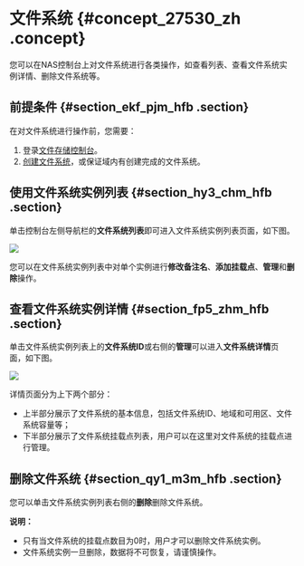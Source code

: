 # 文件系统 {#concept_27530_zh .concept}

您可以在NAS控制台上对文件系统进行各类操作，如查看列表、查看文件系统实例详情、删除文件系统等。

## 前提条件 {#section_ekf_pjm_hfb .section}

在对文件系统进行操作前，您需要：

1.  登录[文件存储控制台](https://nas.console.aliyun.com/)。
2.  [创建文件系统](../../../../intl.zh-CN/快速入门/创建文件系统.md#)，或保证域内有创建完成的文件系统。

## 使用文件系统实例列表 {#section_hy3_chm_hfb .section}

单击控制台左侧导航栏的**文件系统列表**即可进入文件系统实例列表页面，如下图。

![](http://static-aliyun-doc.oss-cn-hangzhou.aliyuncs.com/assets/img/18693/153821347313189_zh-CN.png)

您可以在文件系统实例列表中对单个实例进行**修改备注名**、**添加挂载点**、**管理**和**删除**操作。

## 查看文件系统实例详情 {#section_fp5_zhm_hfb .section}

单击文件系统实例列表上的**文件系统ID**或右侧的**管理**可以进入**文件系统详情**页面，如下图。

![](http://static-aliyun-doc.oss-cn-hangzhou.aliyuncs.com/assets/img/18693/153821347313190_zh-CN.png)

详情页面分为上下两个部分：

-   上半部分展示了文件系统的基本信息，包括文件系统ID、地域和可用区、文件系统容量等；
-   下半部分展示了文件系统挂载点列表，用户可以在这里对文件系统的挂载点进行管理。

## 删除文件系统 {#section_qy1_m3m_hfb .section}

您可以单击文件系统实例列表右侧的**删除**删除文件系统。

**说明：** 

-   只有当文件系统的挂载点数目为0时，用户才可以删除文件系统实例。
-   文件系统实例一旦删除，数据将不可恢复，请谨慎操作。

